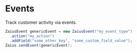 # Events

Track customer activity via events.

```java
ZaiusEvent genericEvent = new ZaiusEvent("my_event_type")
  .action("my_action")
  .addField("some_other_key", "some_custom_field_value");
Zaius.sendEvent(genericEvent);
```



